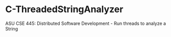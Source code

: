# C-ThreadedStringAnalyzer
ASU CSE 445: Distributed Software Development - Run threads to analyze a String
